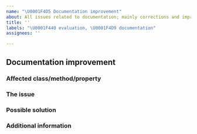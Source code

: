 ```yaml
---
name: "\U0001F4D5 Documentation improvement"
about: All issues related to documentation; mainly corrections and improvement ideas
title: ''
labels: "\U0001F440 evaluation, \U0001F4D9 documentation"
assignees: ''

---
```


## Documentation improvement

### Affected class/method/property

### The issue

### Possible solution

### Additional information
